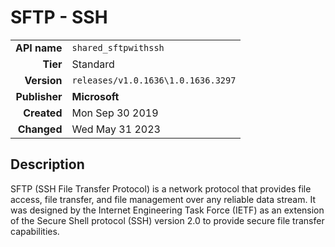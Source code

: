 # SFTP - SSH
| | |
|-:|-|
|**API name**|`shared_sftpwithssh`|
|**Tier**|Standard|
|**Version**|`releases/v1.0.1636\1.0.1636.3297`|
|**Publisher**|**Microsoft**|
|**Created**|Mon Sep 30 2019|
|**Changed**|Wed May 31 2023|

## Description
SFTP (SSH File Transfer Protocol) is a network protocol that provides file access, file transfer, and file management over any reliable data stream. It was designed by the Internet Engineering Task Force (IETF) as an extension of the Secure Shell protocol (SSH) version 2.0 to provide secure file transfer capabilities.
